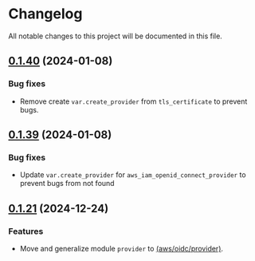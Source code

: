 # Changelog

All notable changes to this project will be documented in this file.
## [0.1.40]() (2024-01-08)
### Bug fixes
* Remove create `var.create_provider` from `tls_certificate` to prevent bugs.

## [0.1.39]() (2024-01-08)
### Bug fixes
* Update `var.create_provider` for `aws_iam_openid_connect_provider` to prevent bugs from not found

## [0.1.21]() (2024-12-24)
### Features
* Move and generalize module `provider` to [(aws/oidc/provider)](../provider).
